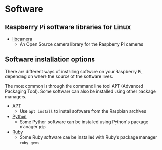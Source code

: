 # Software

## Raspberry Pi software libraries for Linux

 - [libcamera](libcamera/README.md)
    - An Open Source camera library for the Raspberry Pi cameras
    

## Software installation options

There are different ways of installing software on your Raspberry Pi, depending on where the source of the software lives.

The most common is through the command line tool APT (Advanced Packaging Tool). Some software can also be installed using other package managers.

- [APT](apt.md)
    - Use `apt install` to install software from the Raspbian archives
- [Python](python.md)
    - Some Python software can be installed using Python's package manager `pip`
- [Ruby](ruby.md)
    - Some Ruby software can be installed with Ruby's package manager `ruby gems`


